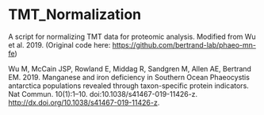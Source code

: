 # TMT_Normalization
A script for normalizing TMT data for proteomic analysis. Modified from Wu et al. 2019. (Original code here: https://github.com/bertrand-lab/phaeo-mn-fe)

Wu M, McCain JSP, Rowland E, Middag R, Sandgren M, Allen AE, Bertrand EM. 2019. Manganese and iron deficiency in Southern Ocean Phaeocystis antarctica populations revealed through taxon-specific protein indicators. Nat Commun. 10(1):1–10. doi:10.1038/s41467-019-11426-z. http://dx.doi.org/10.1038/s41467-019-11426-z.
